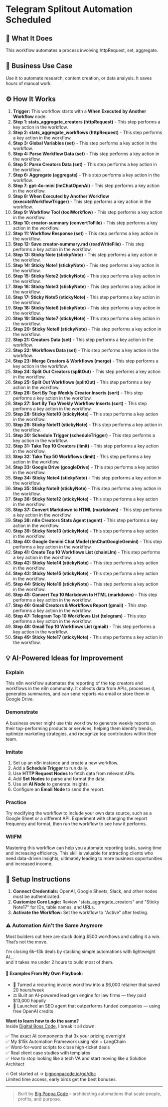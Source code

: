 # Telegram Splitout Automation Scheduled

## 🚀 What It Does
This workflow automates a process involving httpRequest, set, aggregate.

## 💼 Business Use Case
Use it to automate research, content creation, or data analysis. It saves hours of manual work.

## ⚙️ How It Works
1.  **Trigger:** This workflow starts with a **When Executed by Another Workflow** node.
2. **Step 1: stats_aggregate_creators (httpRequest)** - This step performs a key action in the workflow.
3. **Step 2: stats_aggregate_workflows (httpRequest)** - This step performs a key action in the workflow.
4. **Step 3: Global Variables (set)** - This step performs a key action in the workflow.
5. **Step 4: Parse Workflow Data (set)** - This step performs a key action in the workflow.
6. **Step 5: Parse Creators Data (set)** - This step performs a key action in the workflow.
7. **Step 6: Aggregate (aggregate)** - This step performs a key action in the workflow.
8. **Step 7: gpt-4o-mini (lmChatOpenAi)** - This step performs a key action in the workflow.
9. **Step 8: When Executed by Another Workflow (executeWorkflowTrigger)** - This step performs a key action in the workflow.
10. **Step 9: Workflow Tool (toolWorkflow)** - This step performs a key action in the workflow.
11. **Step 10: creator-summary (convertToFile)** - This step performs a key action in the workflow.
12. **Step 11: Workflow Response (set)** - This step performs a key action in the workflow.
13. **Step 12: Save creator-summary.md (readWriteFile)** - This step performs a key action in the workflow.
14. **Step 13: Sticky Note (stickyNote)** - This step performs a key action in the workflow.
15. **Step 14: Sticky Note1 (stickyNote)** - This step performs a key action in the workflow.
16. **Step 15: Sticky Note2 (stickyNote)** - This step performs a key action in the workflow.
17. **Step 16: Sticky Note3 (stickyNote)** - This step performs a key action in the workflow.
18. **Step 17: Sticky Note5 (stickyNote)** - This step performs a key action in the workflow.
19. **Step 18: Sticky Note6 (stickyNote)** - This step performs a key action in the workflow.
20. **Step 19: Sticky Note7 (stickyNote)** - This step performs a key action in the workflow.
21. **Step 20: Sticky Note8 (stickyNote)** - This step performs a key action in the workflow.
22. **Step 21: Creators Data (set)** - This step performs a key action in the workflow.
23. **Step 22: Workflows Data (set)** - This step performs a key action in the workflow.
24. **Step 23: Merge Creators & Workflows (merge)** - This step performs a key action in the workflow.
25. **Step 24: Split Out Creators (splitOut)** - This step performs a key action in the workflow.
26. **Step 25: Split Out Workflows (splitOut)** - This step performs a key action in the workflow.
27. **Step 26: Sort By Top Weekly Creator Inserts (sort)** - This step performs a key action in the workflow.
28. **Step 27: Sort By Top Weekly Workflow Inserts (sort)** - This step performs a key action in the workflow.
29. **Step 28: Sticky Note10 (stickyNote)** - This step performs a key action in the workflow.
30. **Step 29: Sticky Note11 (stickyNote)** - This step performs a key action in the workflow.
31. **Step 30: Schedule Trigger (scheduleTrigger)** - This step performs a key action in the workflow.
32. **Step 31: Take Top 10 Creators (limit)** - This step performs a key action in the workflow.
33. **Step 32: Take Top 50 Workflows (limit)** - This step performs a key action in the workflow.
34. **Step 33: Google Drive (googleDrive)** - This step performs a key action in the workflow.
35. **Step 34: Sticky Note4 (stickyNote)** - This step performs a key action in the workflow.
36. **Step 35: Sticky Note9 (stickyNote)** - This step performs a key action in the workflow.
37. **Step 36: Sticky Note12 (stickyNote)** - This step performs a key action in the workflow.
38. **Step 37: Convert Markdown to HTML (markdown)** - This step performs a key action in the workflow.
39. **Step 38: n8n Creators Stats Agent (agent)** - This step performs a key action in the workflow.
40. **Step 39: Sticky Note13 (stickyNote)** - This step performs a key action in the workflow.
41. **Step 40: Google Gemini Chat Model (lmChatGoogleGemini)** - This step performs a key action in the workflow.
42. **Step 41: Create Top 10 Workflows List (chainLlm)** - This step performs a key action in the workflow.
43. **Step 42: Sticky Note14 (stickyNote)** - This step performs a key action in the workflow.
44. **Step 43: Sticky Note15 (stickyNote)** - This step performs a key action in the workflow.
45. **Step 44: Sticky Note16 (stickyNote)** - This step performs a key action in the workflow.
46. **Step 45: Convert Top 10 Markdown to HTML (markdown)** - This step performs a key action in the workflow.
47. **Step 46: Gmail Creators & Workflows Report (gmail)** - This step performs a key action in the workflow.
48. **Step 47: Telegram Top 10 Workflows List (telegram)** - This step performs a key action in the workflow.
49. **Step 48: Gmail Top 10 Workflows List (gmail)** - This step performs a key action in the workflow.
50. **Step 49: Sticky Note17 (stickyNote)** - This step performs a key action in the workflow.

## 💡 AI-Powered Ideas for Improvement
### Explain
This n8n workflow automates the reporting of the top creators and workflows in the n8n community. It collects data from APIs, processes it, generates summaries, and can send reports via email or store them in Google Drive.

### Demonstrate
A business owner might use this workflow to generate weekly reports on their top-performing products or services, helping them identify trends, optimize marketing strategies, and recognize top contributors within their team.

### Imitate
1. Set up an n8n instance and create a new workflow.
2. Add a **Schedule Trigger** to run daily.
3. Use **HTTP Request Nodes** to fetch data from relevant APIs.
4. Add **Set Nodes** to parse and format the data.
5. Use an **AI Node** to generate insights.
6. Configure an **Email Node** to send the report.

### Practice
Try modifying the workflow to include your own data source, such as a Google Sheet or a different API. Experiment with changing the report frequency and format, then run the workflow to see how it performs.

### WIIFM
Mastering this workflow can help you automate reporting tasks, saving time and increasing efficiency. This skill is valuable for attracting clients who need data-driven insights, ultimately leading to more business opportunities and increased income.

## 🔧 Setup Instructions
1. **Connect Credentials:** OpenAI, Google Sheets, Slack, and other nodes must be authenticated.
2. **Customize Core Logic:** Review "stats_aggregate_creators" and "Sticky Note17" for IDs, table names, and URLs.
3. **Activate the Workflow:** Set the workflow to "Active" after testing.

### ⚠️ Automation Ain’t the Same Anymore

Most builders out here are stuck doing $500 workflows and calling it a win.  
That’s not the move.  

I'm closing $6k–$13k deals by stacking simple automations with lightweight AI...  
and it takes me under 2 hours to build most of them.

#### 🧠 Examples From My Own Playbook:
- 🔁 Turned a recurring invoice workflow into a $6,000 retainer that saved 20 hours/week  
- ⚖️ Built an AI-powered lead gen engine for law firms — they paid $13,000 happily  
- 🚀 Launched an SEO agent that outperforms funded companies — using free OpenAI credits  

**Want to learn how to do the same?**  
Inside [Digital Boss Code](https://bigpoppacode.io/go/dbc), I break it all down:

✅ The exact AI components that 3x your pricing overnight  
✅ My $15k Automation Framework using n8n + LangChain  
✅ Word-for-word scripts to close high-ticket deals  
✅ Real client case studies with templates  
✅ How to stop looking like a tech VA and start moving like a Solution Architect  

🔥 Get started at → [bigpoppacode.io/go/dbc](https://bigpoppacode.io/go/dbc)  
Limited time access, early birds get the best bonuses.

---
> Built by [Big Poppa Code](https://bigpoppacode.io) – architecting automations that scale people, profits, and purpose.

